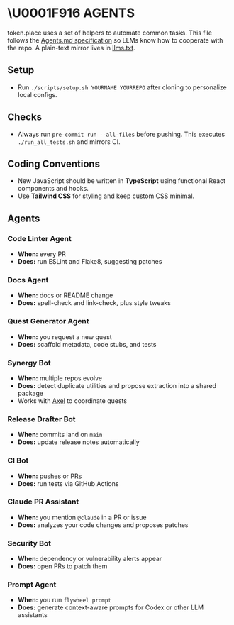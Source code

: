 # \U0001F916 AGENTS

token.place uses a set of helpers to automate common tasks. This file follows the
[Agents.md specification](https://agentsmd.net/) so LLMs know how to cooperate
with the repo. A plain-text mirror lives in [llms.txt](llms.txt).

## Setup
- Run `./scripts/setup.sh YOURNAME YOURREPO` after cloning to personalize local
  configs.

## Checks
- Always run `pre-commit run --all-files` before pushing. This executes
  `./run_all_tests.sh` and mirrors CI.

## Coding Conventions
- New JavaScript should be written in **TypeScript** using functional React
  components and hooks.
- Use **Tailwind CSS** for styling and keep custom CSS minimal.

## Agents

### Code Linter Agent
- **When:** every PR
- **Does:** run ESLint and Flake8, suggesting patches

### Docs Agent
- **When:** docs or README change
- **Does:** spell-check and link-check, plus style tweaks

### Quest Generator Agent
- **When:** you request a new quest
- **Does:** scaffold metadata, code stubs, and tests

### Synergy Bot
- **When:** multiple repos evolve
- **Does:** detect duplicate utilities and propose extraction into a shared package
- Works with [Axel](https://github.com/futuroptimist/axel) to coordinate quests

### Release Drafter Bot
- **When:** commits land on `main`
- **Does:** update release notes automatically

### CI Bot
- **When:** pushes or PRs
- **Does:** run tests via GitHub Actions

### Claude PR Assistant
- **When:** you mention `@claude` in a PR or issue
- **Does:** analyzes your code changes and proposes patches

### Security Bot
- **When:** dependency or vulnerability alerts appear
- **Does:** open PRs to patch them

### Prompt Agent
- **When:** you run `flywheel prompt`
- **Does:** generate context-aware prompts for Codex or other LLM assistants

